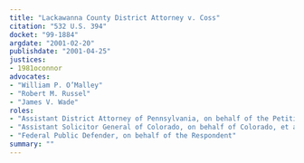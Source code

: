 ```yaml
---
title: "Lackawanna County District Attorney v. Coss"
citation: "532 U.S. 394"
docket: "99-1884"
argdate: "2001-02-20"
publishdate: "2001-04-25"
justices:
- 1981oconnor
advocates:
- "William P. O’Malley"
- "Robert M. Russel"
- "James V. Wade"
roles:
- "Assistant District Attorney of Pennsylvania, on behalf of the Petitioners"
- "Assistant Solicitor General of Colorado, on behalf of Colorado, et al., as amici curiae, supporting the Petitioners"
- "Federal Public Defender, on behalf of the Respondent"
summary: ""
---
```


